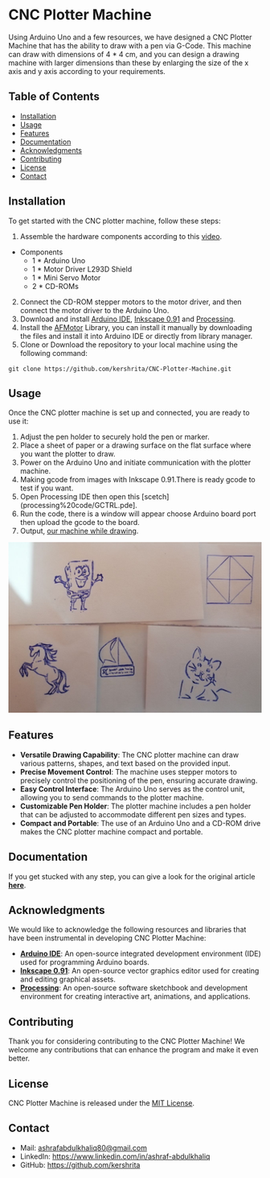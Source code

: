 # CNC Plotter Machine

Using Arduino Uno and a few resources, we have designed a CNC Plotter Machine that has the ability to draw with a pen via G-Code. This machine can draw with dimensions of 4 * 4 cm, and you can design a drawing machine with larger dimensions than these by enlarging the size of the x axis and y axis according to your requirements.

## Table of Contents

- [Installation](#installation)
- [Usage](#usage)
- [Features](#features)
- [Documentation](#documentation)
- [Acknowledgments](#acknowledgments)
- [Contributing](#contributing)
- [License](#license)
- [Contact](#contact)

## Installation

To get started with the CNC plotter machine, follow these steps:

1. Assemble the hardware components according to this [video](https://youtu.be/Gm6bH3p6cNQ).

- Components
	- 1 * Arduino Uno
	- 1 * Motor Driver L293D Shield
	- 1 * Mini Servo Motor
	- 2 * CD-ROMs

2. Connect the CD-ROM stepper motors to the motor driver, and then connect the motor driver to the Arduino Uno.
3. Download and install [Arduino IDE](https://www.arduino.cc/en/software), [Inkscape 0.91](https://inkscape.org/release/inkscape-0.91/?latest=1) and [Processing](https://processing.org/download).
4. Install the [AFMotor](AFMotor.rar) Library, you can install it manually by downloading the files and install it into Arduino IDE or directly from library manager.
5. Clone or Download the repository to your local machine using the following command:
```
git clone https://github.com/kershrita/CNC-Plotter-Machine.git
```

## Usage

Once the CNC plotter machine is set up and connected, you are ready to use it:

1. Adjust the pen holder to securely hold the pen or marker.
2. Place a sheet of paper or a drawing surface on the flat surface where you want the plotter to draw.
3. Power on the Arduino Uno and initiate communication with the plotter machine.
4. Making gcode from images with Inkscape 0.91.There is ready gcode to test if you want.
5. Open Processing IDE then open this [scetch](processing%20code/GCTRL.pde].
6. Run the code, there is a window will appear choose Arduino board port then upload the gcode to the board.
7. Output, [our machine while drawing](https://drive.google.com/file/d/1T6XbWHDwXpsRdm7keNW0uuRVcscyL0hK/view).

![output](output.jpg)

## Features

- **Versatile Drawing Capability**: The CNC plotter machine can draw various patterns, shapes, and text based on the provided input.
- **Precise Movement Control**: The machine uses stepper motors to precisely control the positioning of the pen, ensuring accurate drawing.
- **Easy Control Interface**: The Arduino Uno serves as the control unit, allowing you to send commands to the plotter machine.
- **Customizable Pen Holder**: The plotter machine includes a pen holder that can be adjusted to accommodate different pen sizes and types.
- **Compact and Portable**: The use of an Arduino Uno and a CD-ROM drive makes the CNC plotter machine compact and portable.

## Documentation

If you get stucked with any step, you can give a look for the original article **[here](https://electricdiylab.com/how-to-make-arduino-mini-cnc-plotter-machine/)**.

## Acknowledgments

We would like to acknowledge the following resources and libraries that have been instrumental in developing CNC Plotter Machine:

- **[Arduino IDE](https://www.arduino.cc/en/software)**:  An open-source integrated development environment (IDE) used for programming Arduino boards.
- **[Inkscape 0.91](https://inkscape.org/release/inkscape-0.91/?latest=1)**:  An open-source vector graphics editor used for creating and editing graphical assets.
- **[Processing](https://processing.org/download)**: An open-source software sketchbook and development environment for creating interactive art, animations, and applications.

## Contributing

Thank you for considering contributing to the CNC Plotter Machine! We welcome any contributions that can enhance the program and make it even better.

## License

CNC Plotter Machine is released under the [MIT License](LICENSE).

## Contact

- Mail: ashrafabdulkhaliq80@gmail.com
- LinkedIn: https://www.linkedin.com/in/ashraf-abdulkhaliq
- GitHub: https://github.com/kershrita